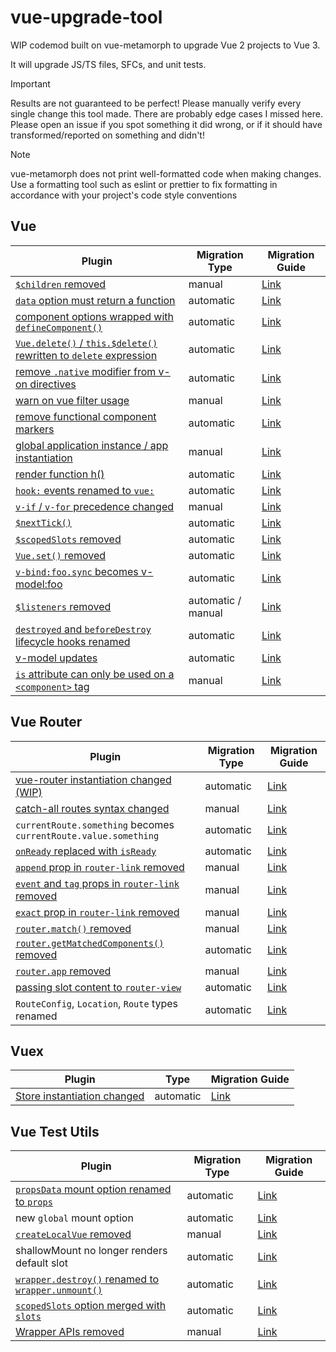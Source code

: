 # vue-upgrade-tool

WIP codemod built on vue-metamorph to upgrade Vue 2 projects to Vue 3.

It will upgrade JS/TS files, SFCs, and unit tests.

> [!IMPORTANT]
> Results are not guaranteed to be perfect! Please manually verify every single change this tool made. There are probably edge cases I missed here. Please open an issue if you spot something it did wrong, or if it should have transformed/reported on something and didn't!



> [!NOTE]
> vue-metamorph does not print well-formatted code when making changes. Use a formatting tool such as eslint or prettier to fix formatting in accordance with your project's code style conventions

## Vue

| Plugin | Migration Type | Migration Guide |
| - | - | - |
| [`$children` removed](./src/plugins/vue/children.spec.ts) | manual | [Link](https://v3-migration.vuejs.org/breaking-changes/children.html) |
| [`data` option must return a function](./src/plugins/vue/data-function.spec.ts) | automatic | [Link](https://v3-migration.vuejs.org/breaking-changes/data-option.html) |
| [component options wrapped with `defineComponent()`](./src/plugins/vue/defineComponent.spec.ts) | automatic | [Link](https://v3-migration.vuejs.org/breaking-changes/global-api.html#type-inference) |
| [`Vue.delete()` / `this.$delete()` rewritten to `delete` expression](./src/plugins/vue/delete.spec.ts) | automatic | [Link](https://v3-migration.vuejs.org/breaking-changes/#removed-apis) |
| [remove `.native` modifier from v-on directives](./src/plugins/vue/event-listeners-native.spec.ts) | automatic | [Link](https://v3-migration.vuejs.org/breaking-changes/v-on-native-modifier-removed.html) |
| [warn on vue filter usage](./src/plugins/vue/filters.spec.ts) | manual | [Link](https://v3-migration.vuejs.org/breaking-changes/filters.html) |
| [remove functional component markers](./src/plugins/vue/functional-component.spec.ts) | automatic | [Link](https://v3-migration.vuejs.org/breaking-changes/functional-components.html) |
| [global application instance / app instantiation](./src/plugins/vue/global.spec.ts) | manual | [Link](https://v3-migration.vuejs.org/breaking-changes/global-api.html) |
| [render function h()](./src/plugins/vue/h.spec.ts) | automatic | [Link](https://v3-migration.vuejs.org/breaking-changes/render-function-api.html) |
| [`hook:` events renamed to `vue:`](./src/plugins/vue/hook-events.spec.ts) | automatic | [Link](https://v3-migration.vuejs.org/breaking-changes/vnode-lifecycle-events.html) |
| [`v-if` / `v-for` precedence changed](./src/plugins/vue/if-for-precedence.spec.ts) | manual | [Link](https://v3-migration.vuejs.org/breaking-changes/v-if-v-for.html) |
| [`$nextTick()`](./src/plugins/vue/nextTick.spec.ts) | automatic | [Link](https://v3-migration.vuejs.org/breaking-changes/global-api-treeshaking.html#_3-x-syntax) |
| [`$scopedSlots` removed](./src/plugins/vue/scopedSlots.spec.ts) | automatic | [Link](https://v3-migration.vuejs.org/breaking-changes/slots-unification.html#slots-unification) |
| [`Vue.set()` removed](./src/plugins/vue/set.spec.ts) | automatic | [Link](https://v3-migration.vuejs.org/breaking-changes/#removed-apis) |
| [`v-bind:foo.sync` becomes v-model:foo](./src/plugins/vue/v-bind-sync.spec.ts) | automatic | [Link](https://v3-migration.vuejs.org/breaking-changes/v-model.html) |
| [`$listeners` removed](./src/plugins/vue/listeners.spec.ts) | automatic / manual | [Link](https://v3-migration.vuejs.org/breaking-changes/listeners-removed) |
| [`destroyed` and `beforeDestroy` lifecycle hooks renamed](./src/plugins/vue/lifecycle-hooks.spec.ts) | automatic | [Link](https://v3-migration.vuejs.org/breaking-changes/#other-minor-changes) |
| [v-model updates](./src/plugins/vue/v-model.spec.ts) | automatic | [Link](https://v3-migration.vuejs.org/breaking-changes/v-model.html) |
| [`is` attribute can only be used on a `<component>` tag](./src/plugins/vue/is-attribute.spec.ts) | manual | [Link](https://v3-migration.vuejs.org/breaking-changes/custom-elements-interop.html#customized-built-in-elements)

## Vue Router

| Plugin | Migration Type | Migration Guide |
| - | - | - |
| [vue-router instantiation changed (WIP)](./src/plugins/vue-router/instantiation.spec.ts) | automatic | [Link](https://router.vuejs.org/guide/migration/#new-Router-becomes-createRouter) |
| [catch-all routes syntax changed](./src/plugins/vue-router/catch-all.spec.ts) | manual | [Link](https://router.vuejs.org/guide/migration/#Removed-star-or-catch-all-routes) |
| `currentRoute.something` becomes `currentRoute.value.something` | automatic | [Link](https://router.vuejs.org/guide/migration/#Removed-star-or-catch-all-routes) |
| [`onReady` replaced with `isReady`](./src/plugins/vue-router/onReady.spec.ts) | automatic | [Link](https://router.vuejs.org/guide/migration/#Replaced-onReady-with-isReady) |
| [`append` prop in `router-link` removed](./src/plugins/vue-router/router-link-props.spec.ts) | manual | [Link](https://router.vuejs.org/guide/migration/#Removal-of-append-prop-in-router-link-) |
| [`event` and `tag` props in `router-link` removed](./src/plugins/vue-router/router-link-props.spec.ts) | manual | [Link](https://router.vuejs.org/guide/migration/#Removal-of-event-and-tag-props-in-router-link-) |
| [`exact` prop in `router-link` removed](./src/plugins/vue-router/router-link-props.spec.ts) | manual | [Link](https://router.vuejs.org/guide/migration/#Removal-of-the-exact-prop-in-router-link-) |
| [`router.match()` removed](./src/plugins/vue-router/router-match.spec.ts) | manual | [Link](https://router.vuejs.org/guide/migration/#Removal-of-router-match-and-changes-to-router-resolve) |
| [`router.getMatchedComponents()` removed](./src/plugins/vue-router/getMatchedComponents.spec.ts) | automatic | [Link](https://router.vuejs.org/guide/migration/#Removal-of-router-getMatchedComponents-) |
| [`router.app` removed](./src/plugins/vue-router/router-app.spec.ts) | manual | [Link](https://router.vuejs.org/guide/migration/#Removal-of-router-app) |
| [passing slot content to `router-view`](./src/plugins/vue-router/router-view-slot-content.spec.ts) | automatic | [Link](https://router.vuejs.org/guide/migration/#Passing-content-to-route-components-slot-) |
| `RouteConfig`, `Location`, `Route` types renamed | automatic | [Link](https://router.vuejs.org/guide/migration/#TypeScript-changes) |

## Vuex

| Plugin | Type | Migration Guide |
| - | - | - |
| [Store instantiation changed](./src/plugins/vuex/instantiation.spec.ts) | automatic | [Link](https://vuex.vuejs.org/guide/migrating-to-4-0-from-3-x.html#installation-process) |

## Vue Test Utils

| Plugin | Migration Type | Migration Guide |
| - | - | - |
| [`propsData` mount option renamed to `props`](./src/plugins/vue-test-utils/propsData.spec.ts) | automatic | [Link](https://test-utils.vuejs.org/migration/#propsData-is-now-props) |
| new `global` mount option | automatic | [Link](https://test-utils.vuejs.org/migration/#mocks-and-stubs-are-now-in-global) |
| [`createLocalVue` removed](./src/plugins/vue-test-utils/createLocalVue.spec.ts) | manual | [Link](https://test-utils.vuejs.org/migration/#No-more-createLocalVue) |
| shallowMount no longer renders default slot | automatic | [Link](https://test-utils.vuejs.org/migration/#shallowMount-and-renderStubDefaultSlot) |
| [`wrapper.destroy()` renamed to `wrapper.unmount()`](./src/plugins/vue-test-utils/wrapperDestroy.spec.ts) | automatic | [Link](https://test-utils.vuejs.org/migration/#destroy-is-now-unmount-to-match-Vue-3) |
| [`scopedSlots` option merged with `slots`](./src/plugins/vue-test-utils/scopedSlots.spec.ts) | automatic | [Link](https://test-utils.vuejs.org/migration/#scopedSlots-is-now-merged-with-slots) |
| [Wrapper APIs removed](./src/plugins/vue-test-utils/wrapperDestroy.spec.ts) | manual | [Link](https://test-utils.vuejs.org/migration/#Wrapper-API-mount-) |